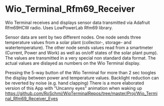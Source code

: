 # Wio_Terminal_Rfm69_Receiver


Wio Terminal receives and displays sensor data transmitted via Adafruit Rfm69HCW radio.
Uses LowPowerLab Rfm69 library.

Sensor data are sent by two different nodes. One node sends three temperature values from a solar plant (collector-, storage- and watertemperature).
The other node sends values read from a smartmeter (Current, Power and Work) as well as on/off states of the solar plant pump).
The values are transmitted in a very special non standard data format.
The actual values are dislayed as numbers on the Wio Terminal display.

Pressing the 5-way button of the Wio Terminal for more than 2 sec toogles the display between power and temperature values.
Backlight reduction can be reverted by noise (e.g. hand clapping)
There is a more elaborated version of this App with "Uncanny eyes" animation when waking up
https://github.com/RoSchmi/WioTerminalRepos/tree/master/Proj/Wio_Terminal_Rfm69_Receiver_Eyes

